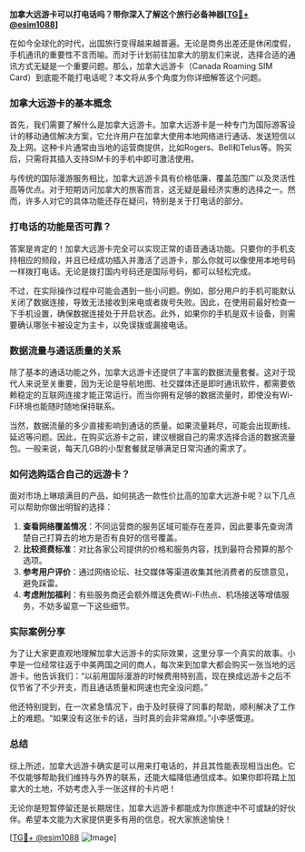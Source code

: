 **加拿大远游卡可以打电话吗？带你深入了解这个旅行必备神器[[TG💪+ @esim1088](https://t.me/s/esim1088)]**

在如今全球化的时代，出国旅行变得越来越普遍。无论是商务出差还是休闲度假，手机通讯的重要性不言而喻。而对于计划前往加拿大的朋友们来说，选择合适的通讯方式无疑是一个重要问题。那么，加拿大远游卡（Canada Roaming SIM Card）到底能不能打电话呢？本文将从多个角度为你详细解答这个问题。

### 加拿大远游卡的基本概念

首先，我们需要了解什么是加拿大远游卡。加拿大远游卡是一种专门为国际游客设计的移动通信解决方案，它允许用户在加拿大使用本地网络进行通话、发送短信以及上网。这种卡片通常由当地的运营商提供，比如Rogers、Bell和Telus等。购买后，只需将其插入支持SIM卡的手机中即可激活使用。

与传统的国际漫游服务相比，加拿大远游卡具有价格低廉、覆盖范围广以及灵活性高等优点。对于短期访问加拿大的旅客而言，这无疑是最经济实惠的选择之一。然而，许多人对它的具体功能还存在疑问，特别是关于打电话的部分。

### 打电话的功能是否可靠？

答案是肯定的！加拿大远游卡完全可以实现正常的语音通话功能。只要你的手机支持相应的频段，并且已经成功插入并激活了远游卡，那么你就可以像使用本地号码一样拨打电话。无论是拨打国内号码还是国际号码，都可以轻松完成。

不过，在实际操作过程中可能会遇到一些小问题。例如，部分用户的手机可能默认关闭了数据连接，导致无法接收到来电或者拨号失败。因此，在使用前最好检查一下手机设置，确保数据连接处于开启状态。此外，如果你的手机是双卡设备，则需要确认哪张卡被设定为主卡，以免误拨或漏接电话。

### 数据流量与通话质量的关系

除了基本的通话功能之外，加拿大远游卡还提供了丰富的数据流量套餐。这对于现代人来说至关重要，因为无论是导航地图、社交媒体还是即时通讯软件，都需要依赖稳定的互联网连接才能正常运行。而当你拥有足够的数据流量时，即使没有Wi-Fi环境也能随时随地保持联系。

当然，数据流量的多少直接影响到通话的质量。如果流量耗尽，可能会出现断线、延迟等问题。因此，在购买远游卡之前，建议根据自己的需求选择合适的数据流量包。一般来说，每天几GB的小型套餐就足够满足日常沟通的需求了。

### 如何选购适合自己的远游卡？

面对市场上琳琅满目的产品，如何挑选一款性价比高的加拿大远游卡呢？以下几点可以帮助你做出明智的选择：

1. **查看网络覆盖情况**：不同运营商的服务区域可能存在差异，因此要事先查询清楚自己打算去的地方是否有良好的信号覆盖。
2. **比较资费标准**：对比各家公司提供的价格和服务内容，找到最符合预算的那个选项。
3. **参考用户评价**：通过网络论坛、社交媒体等渠道收集其他消费者的反馈意见，避免踩雷。
4. **考虑附加福利**：有些服务商还会额外赠送免费Wi-Fi热点、机场接送等增值服务，不妨多留意一下这些细节。

### 实际案例分享

为了让大家更直观地理解加拿大远游卡的实际效果，这里分享一个真实的故事。小李是一位经常往返于中美两国之间的商人，每次来到加拿大都会购买一张当地的远游卡。他告诉我们：“以前用国际漫游的时候费用特别高，现在换成远游卡之后不仅节省了不少开支，而且通话质量和网速也完全没问题。”

他还特别提到，在一次紧急情况下，由于及时获得了同事的帮助，顺利解决了工作上的难题。“如果没有这张卡的话，当时真的会非常麻烦。”小李感慨道。

### 总结

综上所述，加拿大远游卡确实是可以用来打电话的，并且其性能表现相当出色。它不仅能够帮助我们维持与外界的联系，还能大幅降低通信成本。如果你即将踏上加拿大的土地，不妨考虑入手一张这样的卡片吧！

无论你是短暂停留还是长期居住，加拿大远游卡都能成为你旅途中不可或缺的好伙伴。希望本文能为大家提供更多有用的信息，祝大家旅途愉快！

[[TG💪+ @esim1088](https://t.me/s/esim1088) ![Image](https://i.postimg.cc/4NQfJmqS/Snipaste-2025-05-13-00-14-12.png)]